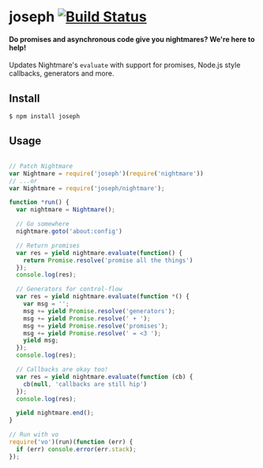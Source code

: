 # joseph [![Build Status](https://travis-ci.org/zeekay/joseph.svg?branch=master)](https://travis-ci.org/zeekay/joseph)
#### Do promises and asynchronous code give you nightmares? We're here to help!

Updates Nightmare's `evaluate` with support for promises, Node.js style
callbacks, generators and more.

## Install
```bash
$ npm install joseph
```

## Usage
```javascript

// Patch Nightmare
var Nightmare = require('joseph')(require('nightmare'))
// ...or
var Nightmare = require('joseph/nightmare');

function *run() {
  var nightmare = Nightmare();

  // Go somewhere
  nightmare.goto('about:config')

  // Return promises
  var res = yield nightmare.evaluate(function() {
    return Promise.resolve('promise all the things')
  });
  console.log(res);

  // Generators for control-flow
  var res = yield nightmare.evaluate(function *() {
    var msg = '';
    msg += yield Promise.resolve('generators');
    msg += yield Promise.resolve(' + ');
    msg += yield Promise.resolve('promises');
    msg += yield Promise.resolve(' = <3 ');
    yield msg;
  });
  console.log(res);

  // Callbacks are okay too!
  var res = yield nightmare.evaluate(function (cb) {
    cb(null, 'callbacks are still hip')
  });
  console.log(res);

  yield nightmare.end();
}

// Run with vo
require('vo')(run)(function (err) {
  if (err) console.error(err.stack);
});
```

